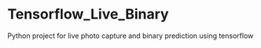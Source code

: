 # Tensorflow_Live_Binary
Python project for live photo capture and binary prediction using tensorflow
